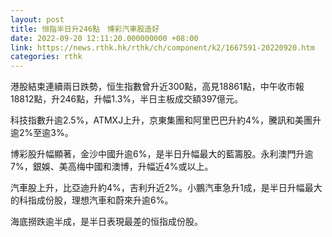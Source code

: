 ```yaml
---
layout: post
title: 恒指半日升246點　博彩汽車股造好
date: 2022-09-20 12:11:20.000000000 +08:00
link: https://news.rthk.hk/rthk/ch/component/k2/1667591-20220920.htm
categories: rthk
---
```


港股結束連續兩日跌勢，恒生指數曾升近300點，高見18861點，中午收市報18812點，升246點，升幅1.3%，半日主板成交額397億元。

科技指數升逾2.5%，ATMXJ上升，京東集團和阿里巴巴升約4%，騰訊和美團升逾2%至逾3%。

博彩股升幅顯著，金沙中國升逾6%，是半日升幅最大的藍籌股。永利澳門升逾7%，銀娛、美高梅中國和澳博，升幅近4%或以上。

汽車股上升，比亞迪升約4%，吉利升近2%。小鵬汽車急升1成，是半日升幅最大的科指成份股，理想汽車和蔚來升逾6%。

海底撈跌逾半成，是半日表現最差的恒指成份股。
